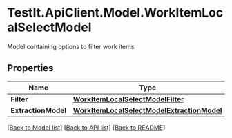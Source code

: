 # TestIt.ApiClient.Model.WorkItemLocalSelectModel
Model containing options to filter work items

## Properties

Name | Type | Description | Notes
------------ | ------------- | ------------- | -------------
**Filter** | [**WorkItemLocalSelectModelFilter**](WorkItemLocalSelectModelFilter.md) |  | [optional] 
**ExtractionModel** | [**WorkItemLocalSelectModelExtractionModel**](WorkItemLocalSelectModelExtractionModel.md) |  | [optional] 

[[Back to Model list]](../README.md#documentation-for-models) [[Back to API list]](../README.md#documentation-for-api-endpoints) [[Back to README]](../README.md)

